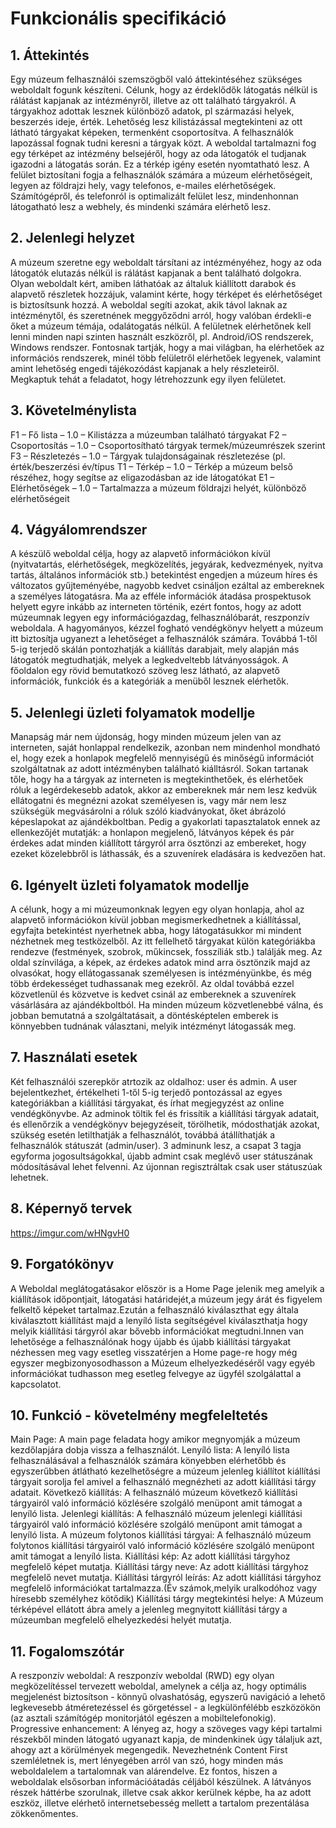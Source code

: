# Funkcionális specifikáció

## 1. Áttekintés
Egy múzeum felhasználói szemszögből való áttekintéséhez szükséges weboldalt fogunk készíteni. Célunk, hogy az érdeklődők látogatás nélkül is rálátást kapjanak az intézményről, illetve az ott található tárgyakról.
A tárgyakhoz adottak lesznek különböző adatok, pl származási  helyek, beszerzés ideje, érték.
Lehetőség lesz kilistázással megtekinteni az ott látható tárgyakat képeken, termenként csoportosítva. A felhasználók lapozással fognak tudni keresni a tárgyak közt. A weboldal tartalmazni fog egy térképet az intézmény belsejéről, hogy az oda látogatók el tudjanak igazodni a látogatás során. Ez a térkép igény esetén nyomtatható lesz. A felület biztosítani fogja a felhasználók számára a múzeum elérhetőségeit, legyen az földrajzi hely, vagy telefonos, e-mailes elérhetőségek. Számítógépről, és telefonról is optimalizált felület lesz, mindenhonnan látogatható lesz a webhely, és mindenki számára elérhető lesz.

## 2. Jelenlegi helyzet
A múzeum szeretne egy weboldalt társítani az intézményéhez, hogy az oda látogatók elutazás nélkül is rálátást kapjanak a bent található dolgokra. Olyan weboldalt kért, amiben láthatóak az általuk kiállított darabok és alapvető részletek hozzájuk, valamint kérte, hogy térképet és elérhetőséget is biztosítsunk hozzá. A weboldal segíti azokat, akik távol laknak az intézménytől, és szeretnének meggyőződni arról, hogy valóban érdekli-e őket a múzeum témája, odalátogatás nélkül. A felületnek elérhetőnek kell lenni minden napi szinten használt eszközről, pl. Android/iOS rendszerek, Windows rendszer. Fontosnak tartják, hogy a mai világban, ha elérhetőek az információs rendszerek, minél több felületről elérhetőek legyenek, valamint amint lehetőség engedi tájékozódást kapjanak a hely részleteiről. Megkaptuk tehát a feladatot, hogy létrehozzunk egy ilyen felületet.

## 3. Követelménylista
F1 – Fő lista – 1.0 – Kilistázza a múzeumban található tárgyakat
F2 – Csoportosítás – 1.0 – Csoportosítható tárgyak termek/múzeumrészek szerint
F3 – Részletezés – 1.0 – Tárgyak tulajdonságainak részletezése (pl. érték/beszerzési év/típus
T1 – Térkép – 1.0 – Térkép a múzeum belső részéhez, hogy segítse az eligazodásban az ide látogatókat
E1 – Elérhetőségek – 1.0 – Tartalmazza a múzeum földrajzi helyét, különböző elérhetőségeit


## 4. Vágyálomrendszer

A készülő weboldal célja, hogy az alapvető információkon kívül (nyitvatartás, elérhetőségek, megközelítés, jegyárak, kedvezmények, nyitva tartás, általános információk stb.) betekintést engedjen a múzeum híres és változatos gyűjteményébe, nagyobb kedvet csináljon ezáltal az embereknek a személyes látogatásra. Ma az efféle információk átadása prospektusok helyett egyre inkább az interneten történik, ezért fontos, hogy az adott múzeumnak legyen egy információgazdag, felhasználóbarát, reszponzív weboldala. A hagyományos, kézzel fogható vendégkönyv helyett a múzeum itt biztosítja ugyanezt a lehetőséget a felhasználók számára. Továbbá 1-től 5-ig terjedő skálán pontozhatják a kiállítás darabjait, mely alapján más látogatók megtudhatják, melyek a legkedveltebb látványosságok. A főoldalon egy rövid bemutatkozó szöveg lesz látható, az alapvető információk, funkciók és a kategóriák a menüből lesznek elérhetők.

## 5. Jelenlegi üzleti folyamatok modellje
Manapság már nem újdonság, hogy minden múzeum jelen van az interneten, saját honlappal rendelkezik, azonban nem mindenhol mondható el, hogy ezek a honlapok megfelelő mennyiségű és minőségű információt szolgáltatnak az adott intézményben található kiálltásról. Sokan tartanak tőle, hogy ha a tárgyak az interneten is megtekinthetőek, és elérhetőek róluk a legérdekesebb adatok, akkor az embereknek már nem lesz kedvük ellátogatni és megnézni azokat személyesen is, vagy már nem lesz szükségük megvásárolni a róluk szóló kiadványokat, őket ábrázoló képeslapokat az ajándékboltban. Pedig a gyakorlati tapasztalatok ennek az ellenkezőjét mutatják: a honlapon megjelenő, látványos képek és pár érdekes adat minden kiállított tárgyról arra ösztönzi az embereket, hogy ezeket közelebbről is láthassák, és a szuvenírek eladására is kedvezően hat.

## 6. Igényelt üzleti folyamatok modellje

A célunk, hogy a mi múzeumonknak legyen egy olyan honlapja, ahol az alapvető információkon kívül jobban megismerkedhetnek a kiállítással, egyfajta betekintést nyerhetnek abba, hogy látogatásukkor mi mindent nézhetnek meg testközelből. Az itt fellelhető tárgyakat külön kategóriákba rendezve (festmények, szobrok, műkincsek, fosszíliák stb.) találják meg. Az oldal színvilága, a képek, az érdekes adatok mind arra ösztönzik majd az olvasókat, hogy ellátogassanak személyesen is intézményünkbe, és még több érdekességet tudhassanak meg ezekről. Az oldal továbbá ezzel közvetlenül és közvetve is kedvet csinál az embereknek a szuvenírek vásárlására az ajándékboltból. Ha minden múzeum közvetlenebbé válna, és jobban bemutatná a szolgáltatásait, a döntésképtelen emberek is könnyebben tudnának választani, melyik intézményt látogassák meg.

## 7. Használati esetek

Két felhasználói szerepkör atrtozik az oldalhoz: user és admin. A user bejelentkezhet, értékelheti 1-től 5-ig terjedő pontozással az egyes kategóriákban a kiállítási tárgyakat, és írhat megjegyzést az online vendégkönyvbe. Az adminok töltik fel és frissítik a kiállítási tárgyak adatait, és ellenőrzik a vendégkönyv bejegyzéseit, törölhetik, módosthatják azokat, szükség esetén letilthatják a felhasználót,  továbbá átállíthatják a felhasználók státuszát (admin/user). 3 adminunk lesz, a csapat 3 tagja egyforma jogosultságokkal, újabb admint csak meglévő user státuszának módosításával lehet felvenni. Az újonnan regisztráltak csak user státuszúak lehetnek.

## 8. Képernyő tervek

https://imgur.com/wHNgvH0

## 9. Forgatókönyv

A Weboldal meglátogatásakor először is a Home Page jelenik meg amelyik a kiállítások időpontjait, látogatási határidejét,a múzeum jegy árát  és figyelem felkeltő képeket tartalmaz.Ezután a felhasználó kiválaszthat egy általa kiválasztott kiállítást majd a lenyíló lista segítségével kiválaszthatja hogy melyik kiállítási tárgyról akar bővebb információkat megtudni.Innen van lehetősége a felhasználónak hogy újabb és újabb kiállítási tárgyakat nézhessen meg vagy esetleg visszatérjen a Home page-re hogy még egyszer megbizonyosodhasson a Múzeum elhelyezkedéséről vagy egyéb információkat tudhasson meg esetleg felvegye az ügyfél szolgálattal a kapcsolatot.

## 10. Funkció - követelmény megfeleltetés

Main Page: A main page feladata hogy amikor megnyomják a múzeum kezdőlapjára dobja vissza a felhasználót.
Lenyíló lista: A lenyíló lista felhasználásával a felhasználók számára könyebben elérhetőbb és egyszerűbben átlátható kezelhetőségre a
múzeum jelenleg kiállítot kiállítási tárgyait sorolja fel amivel a felhasználó megnézheti az adott kiállítási tárgy adatait.
Következő kiállítás: A felhasználó múzeum következő kiállítási tárgyairól való információ közlésére szolgáló menüpont amit támogat a lenyíló lista.
Jelenlegi kiállítás: A felhasználó múzeum jelenlegi kiállítási tárgyairól való információ közlésére szolgáló menüpont amit támogat a lenyíló lista.
A múzeum folytonos kiállítási tárgyai: A felhasználó múzeum folytonos kiállítási tárgyairól való információ közlésére szolgáló menüpont amit támogat a lenyíló lista.
Kiállítási kép: Az adott kiállítási tárgyhoz megfelelő képet mutatja.
Kiállítási tárgy neve: Az adott kiállítási tárgyhoz megfelelő nevet mutatja.
Kiállítási tárgyról leírás: Az adott kiállítási tárgyhoz megfelelő információkat tartalmazza.(Év számok,melyik uralkodóhoz vagy híresebb személyhez kötődik)
Kiállítási tárgy megtekintési helye: A Múzeum térképével ellátott ábra amely a jelenleg megnyitott kiállítási tárgy a múzeumban megfelelő elhelyezkedési helyét mutatja.

## 11. Fogalomszótár

A reszponzív weboldal: A reszponzív weboldal (RWD) egy olyan megközelítéssel tervezett weboldal, amelynek a célja az, hogy optimális megjelenést biztosítson - könnyű olvashatóság, egyszerű navigáció a lehető legkevesebb átméretezéssel és görgetéssel - a legkülönfélébb eszközökön (az asztali számítógép monitorjától egészen a mobiltelefonokig).
Progressive enhancement: A lényeg az, hogy a szöveges vagy képi tartalmi részekből minden látogató ugyanazt kapja, de mindenkinek úgy tálaljuk azt, ahogy azt a körülmények megengedik. Nevezhetnénk Content First szemléletnek is, mert lényegében arról van szó, hogy minden más weboldalelem a tartalomnak van alárendelve. Ez fontos, hiszen a weboldalak elsősorban információátadás céljából készülnek. A látványos részek háttérbe szorulnak, illetve csak akkor kerülnek képbe, ha az adott eszköz, illetve elérhető internetsebesség mellett a tartalom prezentálása zökkenőmentes.
